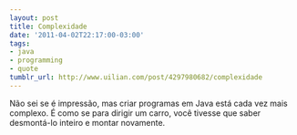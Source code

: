```yaml
---
layout: post
title: Complexidade
date: '2011-04-02T22:17:00-03:00'
tags:
- java
- programming
- quote
tumblr_url: http://www.uilian.com/post/4297980682/complexidade
---
```

Não sei se é impressão, mas criar programas em Java está cada vez mais complexo.
É como se para dirigir um carro, você tivesse que saber desmontá-lo inteiro e montar novamente. 
 
